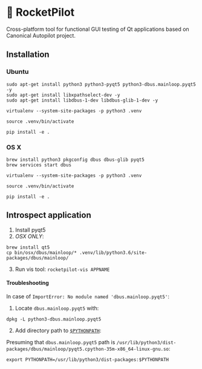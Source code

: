 # 🚀 RocketPilot

Cross-platform tool for functional GUI testing of Qt applications based on Canonical Autopilot project.

## Installation

### Ubuntu
```
sudo apt-get install python3 python3-pyqt5 python3-dbus.mainloop.pyqt5 -y
sudo apt-get install libxpathselect-dev -y
sudo apt-get install libdbus-1-dev libdbus-glib-1-dev -y

virtualenv --system-site-packages -p python3 .venv

source .venv/bin/activate

pip install -e . 
```
### OS X

```
brew install python3 pkgconfig dbus dbus-glib pyqt5
brew services start dbus

virtualenv --system-site-packages -p python3 .venv

source .venv/bin/activate

pip install -e . 
```

## Introspect application
1. Install pyqt5
2. *OSX ONLY*: 
```
brew install qt5
cp bin/osx/dbus/mainloop/* .venv/lib/python3.6/site-packages/dbus/mainloop/
```
3. Run vis tool: `rocketpilot-vis APPNAME`

#### Troubleshooting
In case of `ImportError: No module named 'dbus.mainloop.pyqt5'`:

1. Locate `dbus.mainloop.pyqt5` with:
```
dpkg -L python3-dbus.mainloop.pyqt5
```
2. Add directory path to [`$PYTHONPATH`](https://docs.python.org/3.5/using/cmdline.html#envvar-PYTHONPATH):

Presuming that `dbus.mainloop.pyqt5` path is `/usr/lib/python3/dist-packages/dbus/mainloop/pyqt5.cpython-35m-x86_64-linux-gnu.so`:
```
export PYTHONPATH=/usr/lib/python3/dist-packages:$PYTHONPATH
```

